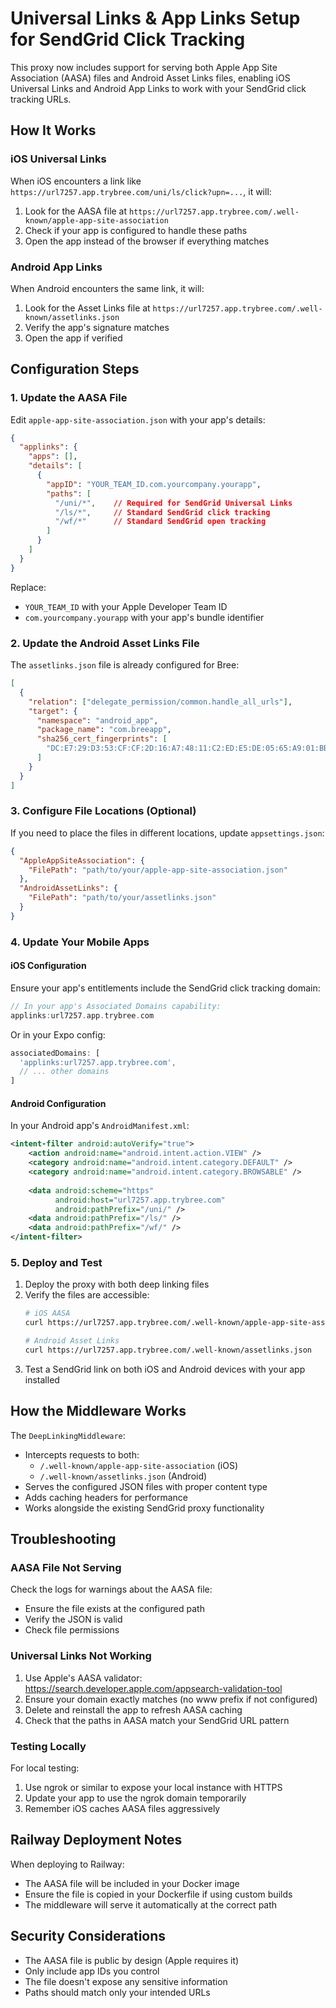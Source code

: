 # Universal Links & App Links Setup for SendGrid Click Tracking

This proxy now includes support for serving both Apple App Site Association (AASA) files and Android Asset Links files, enabling iOS Universal Links and Android App Links to work with your SendGrid click tracking URLs.

## How It Works

### iOS Universal Links
When iOS encounters a link like `https://url7257.app.trybree.com/uni/ls/click?upn=...`, it will:
1. Look for the AASA file at `https://url7257.app.trybree.com/.well-known/apple-app-site-association`
2. Check if your app is configured to handle these paths
3. Open the app instead of the browser if everything matches

### Android App Links
When Android encounters the same link, it will:
1. Look for the Asset Links file at `https://url7257.app.trybree.com/.well-known/assetlinks.json`
2. Verify the app's signature matches
3. Open the app if verified

## Configuration Steps

### 1. Update the AASA File

Edit `apple-app-site-association.json` with your app's details:

```json
{
  "applinks": {
    "apps": [],
    "details": [
      {
        "appID": "YOUR_TEAM_ID.com.yourcompany.yourapp",
        "paths": [
          "/uni/*",    // Required for SendGrid Universal Links
          "/ls/*",     // Standard SendGrid click tracking
          "/wf/*"      // Standard SendGrid open tracking
        ]
      }
    ]
  }
}
```

Replace:
- `YOUR_TEAM_ID` with your Apple Developer Team ID
- `com.yourcompany.yourapp` with your app's bundle identifier

### 2. Update the Android Asset Links File

The `assetlinks.json` file is already configured for Bree:

```json
[
  {
    "relation": ["delegate_permission/common.handle_all_urls"],
    "target": {
      "namespace": "android_app",
      "package_name": "com.breeapp",
      "sha256_cert_fingerprints": [
        "DC:E7:29:D3:53:CF:CF:2D:16:A7:48:11:C2:ED:E5:DE:05:65:A9:01:BB:F2:39:AD:75:1B:81:F2:D5:FE:46:44"
      ]
    }
  }
]
```

### 3. Configure File Locations (Optional)

If you need to place the files in different locations, update `appsettings.json`:

```json
{
  "AppleAppSiteAssociation": {
    "FilePath": "path/to/your/apple-app-site-association.json"
  },
  "AndroidAssetLinks": {
    "FilePath": "path/to/your/assetlinks.json"
  }
}
```

### 4. Update Your Mobile Apps

#### iOS Configuration
Ensure your app's entitlements include the SendGrid click tracking domain:

```swift
// In your app's Associated Domains capability:
applinks:url7257.app.trybree.com
```

Or in your Expo config:

```typescript
associatedDomains: [
  'applinks:url7257.app.trybree.com',
  // ... other domains
]
```

#### Android Configuration
In your Android app's `AndroidManifest.xml`:

```xml
<intent-filter android:autoVerify="true">
    <action android:name="android.intent.action.VIEW" />
    <category android:name="android.intent.category.DEFAULT" />
    <category android:name="android.intent.category.BROWSABLE" />
    
    <data android:scheme="https"
          android:host="url7257.app.trybree.com"
          android:pathPrefix="/uni/" />
    <data android:pathPrefix="/ls/" />
    <data android:pathPrefix="/wf/" />
</intent-filter>
```

### 5. Deploy and Test

1. Deploy the proxy with both deep linking files
2. Verify the files are accessible:
   ```bash
   # iOS AASA
   curl https://url7257.app.trybree.com/.well-known/apple-app-site-association
   
   # Android Asset Links
   curl https://url7257.app.trybree.com/.well-known/assetlinks.json
   ```
3. Test a SendGrid link on both iOS and Android devices with your app installed

## How the Middleware Works

The `DeepLinkingMiddleware`:
- Intercepts requests to both:
  - `/.well-known/apple-app-site-association` (iOS)
  - `/.well-known/assetlinks.json` (Android)
- Serves the configured JSON files with proper content type
- Adds caching headers for performance
- Works alongside the existing SendGrid proxy functionality

## Troubleshooting

### AASA File Not Serving

Check the logs for warnings about the AASA file:
- Ensure the file exists at the configured path
- Verify the JSON is valid
- Check file permissions

### Universal Links Not Working

1. Use Apple's AASA validator: https://search.developer.apple.com/appsearch-validation-tool
2. Ensure your domain exactly matches (no www prefix if not configured)
3. Delete and reinstall the app to refresh AASA caching
4. Check that the paths in AASA match your SendGrid URL pattern

### Testing Locally

For local testing:
1. Use ngrok or similar to expose your local instance with HTTPS
2. Update your app to use the ngrok domain temporarily
3. Remember iOS caches AASA files aggressively

## Railway Deployment Notes

When deploying to Railway:
- The AASA file will be included in your Docker image
- Ensure the file is copied in your Dockerfile if using custom builds
- The middleware will serve it automatically at the correct path

## Security Considerations

- The AASA file is public by design (Apple requires it)
- Only include app IDs you control
- The file doesn't expose any sensitive information
- Paths should match only your intended URLs
